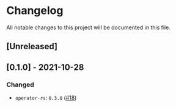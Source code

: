 # Changelog

All notable changes to this project will be documented in this file.

## [Unreleased]

## [0.1.0] - 2021-10-28


### Changed
- `operator-rs`: `0.3.0` ([#18])

[#18]: https://github.com/stackabletech/hdfs-operator/pull/18

